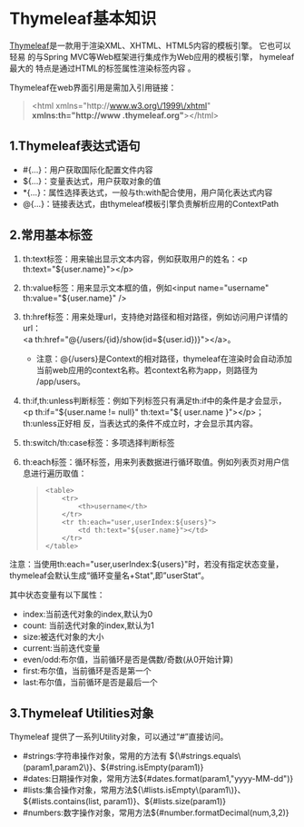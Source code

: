 # Thymeleaf基本知识

[Thymeleaf](http://www.thymeleaf.org/)是一款用于渲染XML、XHTML、HTML5内容的模板引擎。 它也可以轻易 的与Spring MVC等Web框架进行集成作为Web应用的模板引擎， hymeleaf最大的 特点是通过HTML的标签属性渲染标签内容 。

Thymeleaf在web界面引用是需加入引用链接：

> &lt;html xmlns="http:\/\/www.w3.org\/1999\/xhtml" **xmlns:th="http:\/\/www .thymeleaf.org"**&gt;&lt;\/html&gt;

## 1.Thymeleaf表达式语句

* \#{...}：用户获取国际化配置文件内容 
* ${...}：变量表达式，用户获取对象的值 
* \*{...}：属性选择表达式，一般与th:with配合使用，用户简化表达式内容 
* @{...}：链接表达式，由thymeleaf模板引擎负责解析应用的ContextPath

## 2.常用基本标签

1. th:text标签：用来输出显示文本内容，例如获取用户的姓名：&lt;p th:text="${user.name}"&gt;&lt;\/p&gt; 
2. th:value标签：用来显示文本框的值，例如&lt;input name="username" th:value="${user.name}" \/&gt; 
3. th:href标签：用来处理url，支持绝对路径和相对路径，例如访问用户详情的 url：  
   &lt;a th:href="@{\/users\/{id}\/show\(id=${user.id}\)}"&gt;&lt;\/a&gt;。

   * 注意：@{\/users}是Context的相对路径，thymeleaf在渲染时会自动添加 当前web应用的context名称。若context名称为app，则路径为 \/app\/users。

4. th:if,th:unless判断标签：例如下列标签只有满足th:if中的条件是才会显示，&lt;p th:if="${user.name != null}" th:text="${ user.name }"&gt;&lt;\/p&gt;；th:unless正好相 反，当表达式的条件不成立时，才会显示其内容。

5. th:switch\/th:case标签：多项选择判断标签

6. th:each标签：循环标签，用来列表数据进行循环取值。例如列表页对用户信息进行遍历取值：

   > ```
   > <table> 
   >     <tr>
   >         <th>username</th>
   >     </tr>
   >     <tr th:each="user,userIndex:${users}">
   >         <td th:text="${user.name}"></td>
   >     </tr>
   > </table>
   > ```


注意：当使用th:each="user,userIndex:${users}"时，若没有指定状态变量， thymeleaf会默认生成“循环变量名+Stat",即”userStat“。

其中状态变量有以下属性：

* index:当前迭代对象的index,默认为0 
* count: 当前迭代对象的index,默认为1 
* size:被迭代对象的大小 
* current:当前迭代变量 
* even\/odd:布尔值，当前循环是否是偶数\/奇数\(从0开始计算\) 
* first:布尔值，当前循环是否是第一个 
* last:布尔值，当前循环是否是最后一个

## 3.Thymeleaf Utilities对象

Thymeleaf 提供了一系列Utility对象，可以通过“\#”直接访问。

* \#strings:字符串操作对象，常用的方法有 ${\#strings.equals\(param1,param2\)}、${\#string.isEmpty\(param1\)}
* \#dates:日期操作对象，常用方法${\#dates.format\(param1,"yyyy-MM-dd"\)}
* \#lists:集合操作对象，常用方法${\#lists.isEmpty\(param1\)}、${\#lists.contains\(list, param1\)}、${\#lists.size\(param1\)}
* \#numbers:数字操作对象，常用方法${\#number.formatDecimal\(num,3,2\)}



